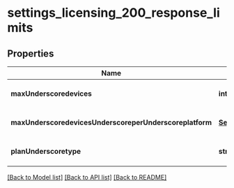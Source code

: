 # settings_licensing_200_response_limits

## Properties
Name | Type | Description | Notes
------------ | ------------- | ------------- | -------------
**maxUnderscoredevices** | **integer** |  | [optional] [default to null]
**maxUnderscoredevicesUnderscoreperUnderscoreplatform** | [**SettingsLicensing200ResponseLimitsMaxDevicesPerPlatform**](SettingsLicensing200ResponseLimitsMaxDevicesPerPlatform.md) |  | [optional] [default to null]
**planUnderscoretype** | **string** |  | [optional] [default to null]

[[Back to Model list]](../README.md#documentation-for-models) [[Back to API list]](../README.md#documentation-for-api-endpoints) [[Back to README]](../README.md)



